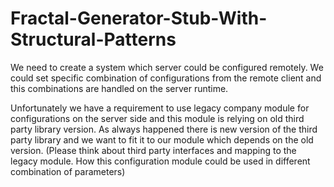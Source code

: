 # Fractal-Generator-Stub-With-Structural-Patterns
We need to create a system which server could be configured remotely. We could set specific combination of configurations from the remote client and this combinations are handled on the server runtime. 

Unfortunately we have a requirement to use legacy company module for configurations on the server side  and this module is relying on old third party library version. As always happened there is new version of the third party library and we want to fit it to our module which depends on the old version. (Please think about third party interfaces and mapping to the legacy module. How this configuration module could be used in different combination of parameters)
